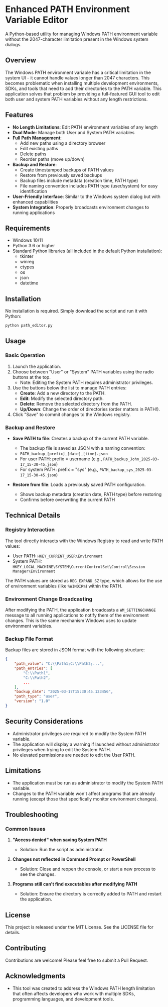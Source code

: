 # Enhanced PATH Environment Variable Editor

A Python-based utility for managing Windows PATH environment variable without the 2047-character limitation present in the Windows system dialogs.

## Overview

The Windows PATH environment variable has a critical limitation in the system UI - it cannot handle values longer than 2047 characters. This becomes problematic when installing multiple development environments, SDKs, and tools that need to add their directories to the PATH variable. This application solves that problem by providing a full-featured GUI tool to edit both user and system PATH variables without any length restrictions.

## Features

- **No Length Limitations**: Edit PATH environment variables of any length
- **Dual Mode**: Manage both User and System PATH variables
- **Full Path Management**:
  - Add new paths using a directory browser
  - Edit existing paths
  - Delete paths
  - Reorder paths (move up/down)
- **Backup and Restore**:
  - Create timestamped backups of PATH values
  - Restore from previously saved backups
  - Backup files include metadata (creation time, PATH type)
  - File naming convention includes PATH type (user/system) for easy identification
- **User-Friendly Interface**: Similar to the Windows system dialog but with enhanced capabilities
- **System Integration**: Properly broadcasts environment changes to running applications

## Requirements

- Windows 10/11
- Python 3.6 or higher
- Standard Python libraries (all included in the default Python installation):
  - tkinter
  - winreg
  - ctypes
  - os
  - json
  - datetime

## Installation

No installation is required. Simply download the script and run it with Python:

```bash
python path_editor.py
```

## Usage

### Basic Operation

1. Launch the application.
2. Choose between "User" or "System" PATH variables using the radio buttons at the top.
   - Note: Editing the System PATH requires administrator privileges.
3. Use the buttons below the list to manage PATH entries:
   - **Create**: Add a new directory to the PATH.
   - **Edit**: Modify the selected directory path.
   - **Delete**: Remove the selected directory from the PATH.
   - **Up/Down**: Change the order of directories (order matters in PATH!).
4. Click "Save" to commit changes to the Windows registry.

### Backup and Restore

- **Save PATH to file**: Creates a backup of the current PATH variable.
  - The backup file is saved as JSON with a naming convention:
  - `PATH_backup_[prefix]_[date]_[time].json`
  - For user PATH: prefix = username (e.g., `PATH_backup_John_2025-03-17_15-30-45.json`)
  - For system PATH: prefix = "sys" (e.g., `PATH_backup_sys_2025-03-17_15-30-45.json`)

- **Restore from file**: Loads a previously saved PATH configuration.
  - Shows backup metadata (creation date, PATH type) before restoring
  - Confirms before overwriting the current PATH

## Technical Details

### Registry Interaction

The tool directly interacts with the Windows Registry to read and write PATH values:
- User PATH: `HKEY_CURRENT_USER\Environment`
- System PATH: `HKEY_LOCAL_MACHINE\SYSTEM\CurrentControlSet\Control\Session Manager\Environment`

The PATH values are stored as `REG_EXPAND_SZ` type, which allows for the use of environment variables (like `%WINDIR%`) within the PATH.

### Environment Change Broadcasting

After modifying the PATH, the application broadcasts a `WM_SETTINGCHANGE` message to all running applications to notify them of the environment changes. This is the same mechanism Windows uses to update environment variables.

### Backup File Format

Backup files are stored in JSON format with the following structure:

```json
{
    "path_value": "C:\\Path1;C:\\Path2;...",
    "path_entries": [
        "C:\\Path1",
        "C:\\Path2",
        ...
    ],
    "backup_date": "2025-03-17T15:30:45.123456",
    "path_type": "user",
    "version": "1.0"
}
```

## Security Considerations

- Administrator privileges are required to modify the System PATH variable.
- The application will display a warning if launched without administrator privileges when trying to edit the System PATH.
- No elevated permissions are needed to edit the User PATH.

## Limitations

- The application must be run as administrator to modify the System PATH variable.
- Changes to the PATH variable won't affect programs that are already running (except those that specifically monitor environment changes).

## Troubleshooting

### Common Issues

1. **"Access denied" when saving System PATH**
   - Solution: Run the script as administrator.

2. **Changes not reflected in Command Prompt or PowerShell**
   - Solution: Close and reopen the console, or start a new process to see the changes.

3. **Programs still can't find executables after modifying PATH**
   - Solution: Ensure the directory is correctly added to PATH and restart the application.

## License

This project is released under the MIT License. See the LICENSE file for details.

## Contributing

Contributions are welcome! Please feel free to submit a Pull Request.

## Acknowledgments

- This tool was created to address the Windows PATH length limitation that often affects developers who work with multiple SDKs, programming languages, and development tools.
